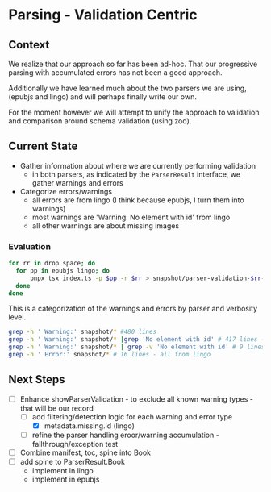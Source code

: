 # Parsing - Validation Centric

## Context

We realize that our approach so far has been ad-hoc. That our progressive parsing with accumulated errors has not been a good approach.

Additionally we have learned much about the two parsers we are using, (epubjs and lingo) and will perhaps finally write our own.

For the moment however we will attempt to unify the approach to validation and comparison around schema validation (using zod).

## Current State

- Gather information about where we are currently performing validation
  - in both parsers, as indicated by the `ParserResult` interface, we gather warnings and errors
- Categorize errors/warnings
  - all errors are from lingo (I think because epubjs, I turn them into warnings)
  - most warnings are 'Warning: No element with id' from lingo
  - all other warnings are about missing images

### Evaluation

```bash
for rr in drop space; do
  for pp in epubjs lingo; do
      pnpx tsx index.ts -p $pp -r $rr > snapshot/parser-validation-$rr-$pp.md;
  done
done
```

This is a categorization of the warnings and errors by parser and verbosity level.

```bash
grep -h ' Warning:' snapshot/* #480 lines
grep -h ' Warning:' snapshot/* |grep 'No element with id' # 417 lines - all from lingo
grep -h ' Warning:' snapshot/* | grep -v 'No element with id' # 9 lines - from both parsers
grep -h ' Error:' snapshot/* # 16 lines - all from lingo
```

## Next Steps

- [ ] Enhance showParserValidation - to exclude all known warning types - that will be our record
  - [ ] add filtering/detection logic for each warning and error type
    - [x] metadata.missing.id (lingo)
  - [ ] refine the parser handling eroor/warning accumulation - fallthrough/exception test
- [ ] Combine manifest, toc, spine into Book
- [ ] add spine to ParserResult.Book
  - implement in lingo
  - implement in epubjs
